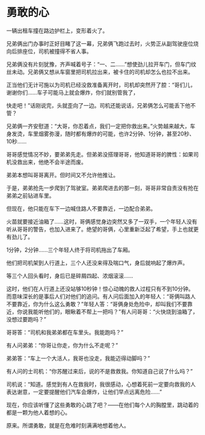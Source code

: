 # 勇敢的心

一辆出租车撞在路边护栏上，变形着火了。 

兄弟俩出门办事时正好目睹了这一幕，兄弟俩飞跑过去时，火势正从副驾驶座位烧向后排座位，司机被撞得不省人事。 

兄弟俩没有片刻犹豫，齐声喊着号子：“一、二……”想使劲儿拉开车门，但车门纹丝未动。兄弟俩又想从车窗里把司机拉出来，被卡住的司机却怎么也拉不出来。 

正当他们无计可施以为司机已经没救准备离开时，司机却突然开了腔：“哥们儿，谢谢你们……车子可能马上就会爆炸，你们就别管我了， 

快走吧！”话刚说完，头就歪向了一边。司机还能说话，兄弟俩怎么可能丢下他不管？ 

兄弟俩一齐安慰道：“大哥，你忍着点，我们一定把你救出来。”火势越来越大，车身发烫，车里烟雾弥漫，随时都有爆炸的可能，也许2分钟、1分钟，甚至20秒、10秒…… 

哥哥感觉情况不妙，要弟弟先走。但弟弟没搭理哥哥，他知道哥哥的脾性：如果司机没救出来，他绝不会半途而废。 

弟弟本想叫哥哥离开。但时间又不允许他推让。 

于是，弟弟抢先一步爬到了驾驶室。弟弟爬进去的那一刻，哥哥非常自责没有抢在弟弟之前钻进车里。 

但现在，他只能在车下一边喊住路人不要靠近，一边配合弟弟。 

火苗就要接近油箱了……这时，哥俩感觉身边突然又多了一双手，一个年轻人没有听从哥哥的警告，也加入进来了。绝望的哥俩，心里重新泛起了希望，手上也就更有劲儿了。 

1分钟，2分钟……三个年轻人终于将司机拖出了车厢。 

他们把司机架到人行道上，三个人还没来得及喘口气，身后就响起了爆炸声。 

等三个人回头看时，身后已是碎屑四起、浓烟滚滚…… 

这时，他们在人行道上还没站够10秒钟！惊心动魄的救人过程只有不到10分钟。而意味深长的是事后人们对他们的追问。有人问后面加入的年轻人：“哥俩叫路人不要靠近，你为什么这么勇敢？”年轻人答：“哥俩身处危险中，却叫我们不要靠近，你说我能听他们的，眼瞅着不帮上一把吗？”有人问哥哥：“火快烧到油箱了，没想过要跑吗？” 

哥哥答：“司机和我弟弟都在车里头。我能跑吗？” 

有人问弟弟：“你哥让你走，你为什么不走呢？” 

弟弟答：“车上一个大活人，我哥也没走，我能迈得动脚吗？” 

有人问的士司机：“你苏醒过来后，说的不是救救我。你知道自己说了什么吗？” 

司机说：“知道。感觉到有人在救我时，我很感动，心想着死前一定要向救我的人表达谢意，一定要提醒他们汽车会爆炸，让他们早点远离危险……” 

现在，你应该听懂了这些勇敢的心跳了吧？——在他们每个人的胸膛里，跳动着的都是一颗为他人着想的心。 

原来。所谓勇敢，就是在危难时刻满满地想着他人。